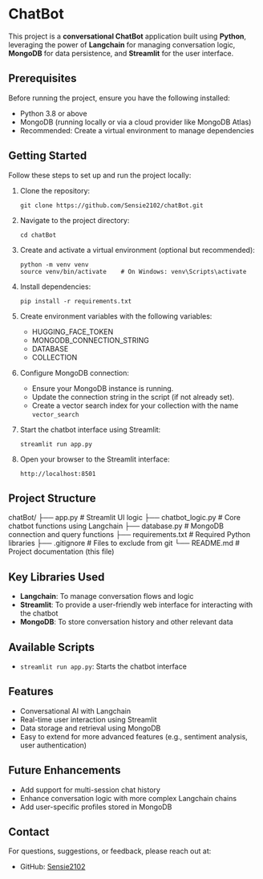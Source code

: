 # ChatBot

This project is a **conversational ChatBot** application built using **Python**, leveraging the power of **Langchain** for managing conversation logic, **MongoDB** for data persistence, and **Streamlit** for the user interface.

## Prerequisites

Before running the project, ensure you have the following installed:

- Python 3.8 or above
- MongoDB (running locally or via a cloud provider like MongoDB Atlas)
- Recommended: Create a virtual environment to manage dependencies

## Getting Started

Follow these steps to set up and run the project locally:

1. Clone the repository:
   ```
   git clone https://github.com/Sensie2102/chatBot.git
   ```
2. Navigate to the project directory:
   ```
   cd chatBot
   ```
3. Create and activate a virtual environment (optional but recommended):
   ```
   python -m venv venv
   source venv/bin/activate    # On Windows: venv\Scripts\activate
   ```
4. Install dependencies:
   ```
   pip install -r requirements.txt
   ```
5. Create environment variables with the following variables:
   - HUGGING_FACE_TOKEN
   - MONGODB_CONNECTION_STRING
   - DATABASE
   - COLLECTION

5. Configure MongoDB connection:

   - Ensure your MongoDB instance is running.
   - Update the connection string in the script (if not already set).
   - Create a vector search index for your collection with the name `vector_search`

6. Start the chatbot interface using Streamlit:
   ```
   streamlit run app.py
   ```
7. Open your browser to the Streamlit interface:
   ```
   http://localhost:8501
   ```

## Project Structure

chatBot/ ├── app.py # Streamlit UI logic ├── chatbot_logic.py # Core chatbot functions using Langchain ├── database.py # MongoDB connection and query functions ├── requirements.txt # Required Python libraries ├── .gitignore # Files to exclude from git └── README.md # Project documentation (this file)

## Key Libraries Used

- **Langchain**: To manage conversation flows and logic
- **Streamlit**: To provide a user-friendly web interface for interacting with the chatbot
- **MongoDB**: To store conversation history and other relevant data

## Available Scripts

- `streamlit run app.py`: Starts the chatbot interface

## Features

- Conversational AI with Langchain
- Real-time user interaction using Streamlit
- Data storage and retrieval using MongoDB
- Easy to extend for more advanced features (e.g., sentiment analysis, user authentication)

## Future Enhancements

- Add support for multi-session chat history
- Enhance conversation logic with more complex Langchain chains
- Add user-specific profiles stored in MongoDB

## Contact

For questions, suggestions, or feedback, please reach out at:

- GitHub: [Sensie2102](https://github.com/Sensie2102)
